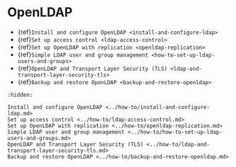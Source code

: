 # OpenLDAP

* {ref}`Install and configure OpenLDAP <install-and-configure-ldap>`
* {ref}`Set up access control <ldap-access-control>`
* {ref}`Set up OpenLDAP with replication <openldap-replication>`
* {ref}`Simple LDAP user and group management <how-to-set-up-ldap-users-and-groups>`
* {ref}`OpenLDAP and Transport Layer Security (TLS) <ldap-and-transport-layer-security-tls>`
* {ref}`Backup and restore OpenLDAP <backup-and-restore-openldap>`

```{toctree}
:hidden:

Install and configure OpenLDAP <../how-to/install-and-configure-ldap.md>
Set up access control <../how-to/ldap-access-control.md>
Set up OpenLDAP with replication <../how-to/openldap-replication.md>
Simple LDAP user and group management <../how-to/how-to-set-up-ldap-users-and-groups.md>
OpenLDAP and Transport Layer Security (TLS) <../how-to/ldap-and-transport-layer-security-tls.md>
Backup and restore OpenLDAP <../how-to/backup-and-restore-openldap.md>
```
